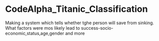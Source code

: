 # CodeAlpha_Titanic_Classification
Making a system which tells whether tghe person will save from sinking. What factors were mos likely lead to success-socio-economic,status,age,gender and more

